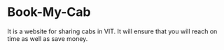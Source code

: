# Book-My-Cab

It is a website for sharing cabs in VIT. It will ensure that you will reach on time as well as save money.
